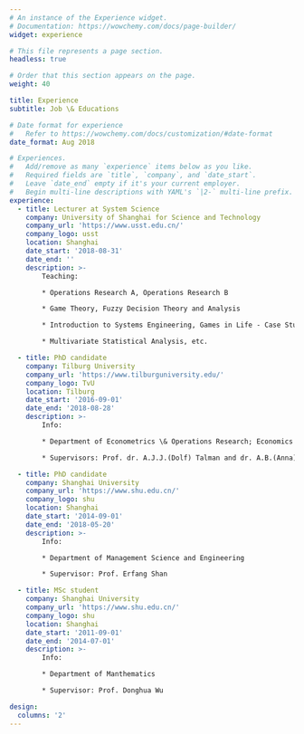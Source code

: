 ```yaml
---
# An instance of the Experience widget.
# Documentation: https://wowchemy.com/docs/page-builder/
widget: experience

# This file represents a page section.
headless: true

# Order that this section appears on the page.
weight: 40

title: Experience
subtitle: Job \& Educations

# Date format for experience
#   Refer to https://wowchemy.com/docs/customization/#date-format
date_format: Aug 2018

# Experiences.
#   Add/remove as many `experience` items below as you like.
#   Required fields are `title`, `company`, and `date_start`.
#   Leave `date_end` empty if it's your current employer.
#   Begin multi-line descriptions with YAML's `|2-` multi-line prefix.
experience:
  - title: Lecturer at System Science
    company: University of Shanghai for Science and Technology
    company_url: 'https://www.usst.edu.cn/'
    company_logo: usst
    location: Shanghai
    date_start: '2018-08-31'
    date_end: ''
    description: >-
        Teaching: 

        * Operations Research A, Operations Research B

        * Game Theory, Fuzzy Decision Theory and Analysis

        * Introduction to Systems Engineering, Games in Life - Case Study

        * Multivariate Statistical Analysis, etc. 

  - title: PhD candidate 
    company: Tilburg University
    company_url: 'https://www.tilburguniversity.edu/'
    company_logo: TvU
    location: Tilburg
    date_start: '2016-09-01'
    date_end: '2018-08-28'
    description: >-
        Info:

        * Department of Econometrics \& Operations Research; Economics Group

        * Supervisors: Prof. dr. A.J.J.(Dolf) Talman and dr. A.B.(Anna) Khmelnitskaya

  - title: PhD candidate 
    company: Shanghai University
    company_url: 'https://www.shu.edu.cn/'
    company_logo: shu
    location: Shanghai
    date_start: '2014-09-01'
    date_end: '2018-05-20'
    description: >-
        Info:

        * Department of Management Science and Engineering

        * Supervisor: Prof. Erfang Shan

  - title: MSc student 
    company: Shanghai University
    company_url: 'https://www.shu.edu.cn/'
    company_logo: shu
    location: Shanghai
    date_start: '2011-09-01'
    date_end: '2014-07-01'
    description: >-
        Info:

        * Department of Manthematics

        * Supervisor: Prof. Donghua Wu

design:
  columns: '2'
---
```

